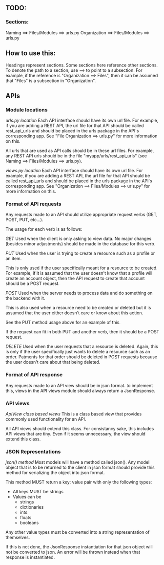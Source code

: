 ## TODO:
### Sections:
Naming ==> Files/Modules ==> urls.py
Organization ==> Files/Modules ==> urls.py

## How to use this:
Headings represent sections. Some sections here reference other sections. To
denote the path to a section, use ==> to point to a subsection. For example,
if the reference is "Organization ==> Files", then it can be assumed that "Files"
is a subsection in "Organization".

## APIs

### Module locations

*urls.py location*
Each API interface should have its own url file. For example, if you are adding
a REST API, the url file for that API should be called rest_api_urls and should
be placed in the urls package in the API's corresponding app. See
"File Organization ==> urls.py" for more information on this.

All urls that are used as API calls should be in these url files. For example,
any REST API urls should be in the file "myapp/urls/rest_api_urls" (see
Naming ==> Files/Modules ==> urls.py).

*views.py location*
Each API interface should have its own url file. For example, if you are adding
a REST API, the url file for that API should be called rest_api_urls and should
be placed in the urls package in the API's corresponding app. See
"Organization ==> Files/Modules ==> urls.py" for more information on this.

### Format of API requests
Any requests made to an API should utilize appropriate request verbs (GET, POST,
PUT, etc...).

The usage for each verb is as follows:

*GET*
Used when the client is only asking to view data. No major changes
(besides minor adjustments) should be made in the database for this verb.

*PUT*
Used when the user is trying to create a resource such as a profile or
an item.

This is only used if the user specifically meant for a resource to be
created. For example, if it is assumed that the user doesn't know that a profile
will create an account object, then the API request to create that account
should be a POST request.

*POST*
Used when the server needs to process data and do something on the backend with
it.

This is also used when a resource need to be created or deleted but it is
assumed that the user either doesn't care or know about this action.

See the PUT method usage above for an example of this.

If the request can fit in both PUT and another verb, then it should be a POST
request.

*DELETE*
Used when the user requests that a resource is deleted. Again, this is only if
the user specifically just wants to delete a resource such as an order. Patments
for that order should be deleted in POST requests because the user doesn't care
about that being deleted.

### Format of API response
Any requests made to an API view should be in json format. to implement this,
views in the API views module should always return a JsonResponse.

### API views

*ApiView class based views*
This is a class based view that provides commonly used functionality for an API.

All API views should extend this class. For consistancy sake, this includes API
views that are tiny. Even if it seems unnecessary, the view should extend this
class.

### JSON Representations

*json() method*
Most models will have a method called json(). Any model object that is to be
returned to the client in json format should provide this method for serializing
the object into json format.

This method MUST return a key: value pair with only the following types:
* All keys MUST be strings
* Values can be
  * strings
  * dictionaries
  * ints
  * floats
  * booleans

Any other value types must be converted into a string representation of
themselves.

If this is not done, the JsonResponse instantiation for that json object will
not be converted to json. An error will be thrown instead when that response is
instantiated.
